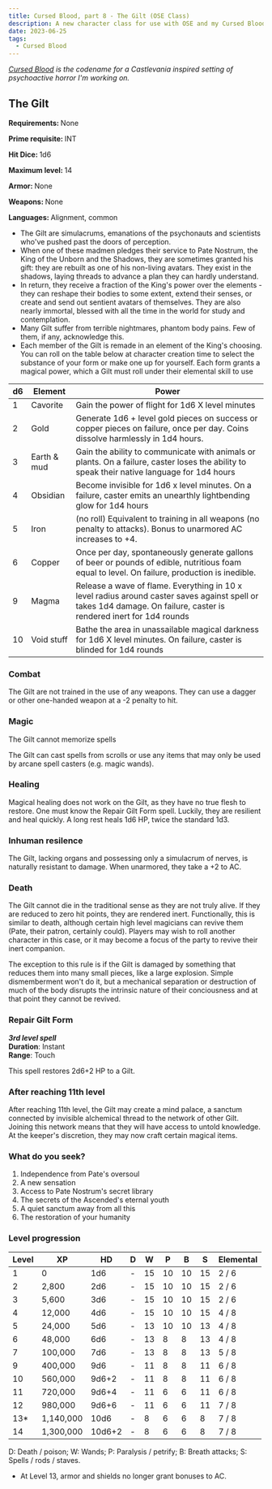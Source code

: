 ```yaml
---
title: Cursed Blood, part 8 - The Gilt (OSE Class)
description: A new character class for use with OSE and my Cursed Blood setting
date: 2023-06-25
tags:
  - Cursed Blood
---
```


_[Cursed Blood](/tags/cursed-blood/) is the codename for a Castlevania inspired setting of psychoactive horror I'm working on._

<div class="ose-class">
<h2 class="ose-class-title">The Gilt</h2>
<div class="ose-class-stats">
  <p><strong>Requirements: </strong><span>None</span></p>
  <p><strong>Prime requisite: </strong><span>INT</span></p>
  <p><strong>Hit Dice: </strong><span>1d6</span></p>
  <p><strong>Maximum level: </strong><span>14</span></p>
  <p><strong>Armor: </strong><span>None</span></p>
  <p><strong>Weapons: </strong><span>None</span></p>
  <p><strong>Languages: </strong><span>Alignment, common</span></p>
</div>

<ul>
<li>The Gilt are simulacrums, emanations of the psychonauts and scientists who've pushed past the doors of perception.</li>
<li>When one of these madmen pledges their service to Pate Nostrum, the King of the Unborn and the Shadows, they are sometimes granted his gift: they are rebuilt as one of his non-living avatars. They exist in the shadows, laying threads to advance a plan they can hardly understand.</li>
<li>In return, they receive a fraction of the King's power over the elements - they can reshape their bodies to some extent, extend their senses, or create and send out sentient avatars of themselves. They are also nearly immortal, blessed with all the time in the world for study and contemplation.</li>
<li>Many Gilt suffer from terrible nightmares, phantom body pains. Few of them, if any, acknowledge this.</li>
<li>Each member of the Gilt is remade in an element of the King's choosing. You can roll on the table below at character creation time to select the substance of your form or make one up for yourself. Each form grants a magical power, which a Gilt must roll under their elemental skill to use</li>
</ul>

| d6  | Element     | Power                                                                                                                                                               |
| --- | ----------- | ------------------------------------------------------------------------------------------------------------------------------------------------------------------- |
| 1   | Cavorite    | Gain the power of flight for 1d6 X level minutes                                                                                                                    |
| 2   | Gold        | Generate 1d6 + level gold pieces on success or copper pieces on failure, once per day. Coins dissolve harmlessly in 1d4 hours.                                      |
| 3   | Earth & mud | Gain the ability to communicate with animals or plants. On a failure, caster loses the ability to speak their native language for 1d4 hours                         |
| 4   | Obsidian    | Become invisible for 1d6 x level minutes. On a failure, caster emits an unearthly lightbending glow for 1d4 hours                                                   |
| 5   | Iron        | (no roll) Equivalent to training in all weapons (no penalty to attacks). Bonus to unarmored AC increases to +4.                                                     |
| 6   | Copper      | Once per day, spontaneously generate gallons of beer or pounds of edible, nutritious foam equal to level. On failure, production is inedible.                       |
| 9   | Magma       | Release a wave of flame. Everything in 10 x level radius around caster saves against spell or takes 1d4 damage. On failure, caster is rendered inert for 1d4 rounds |
| 10  | Void stuff  | Bathe the area in unassailable magical darkness for 1d6 X level minutes. On failure, caster is blinded for 1d4 rounds                                               |

<div class="ose-class-feature">
<h3>Combat</h3>
<p>The Gilt are not trained in the use of any weapons. They can use a dagger or other one-handed weapon at a -2 penalty to hit.</p>
</div>

<div class="ose-class-feature">
<h3>Magic</h3>
<p>The Gilt cannot memorize spells</p>
<p>The Gilt can cast spells from scrolls or use any items that may only be used by arcane spell casters (e.g. magic wands). </p>
</div>

<div class="ose-class-feature">
<h3>Healing</h3>
<p>Magical healing does not work on the Gilt, as they have no true flesh to restore. One must know the Repair Gilt Form spell. Luckily, they are resilient and heal quickly. A long rest heals 1d6 HP, twice the standard 1d3.</p>
</div>

<div class="ose-class-feature">
<h3>Inhuman resilence</h3>
<p>The Gilt, lacking organs and possessing only a simulacrum of nerves, is naturally resistant to damage. When unarmored, they take a +2 to AC.</p>
</div>

<div class="ose-class-feature">
<h3>Death</h3>
<p>The Gilt cannot die in the traditional sense as they are not truly alive. If they are reduced to zero hit points, they are rendered inert. Functionally, this is similar to death, although certain high level magicians can revive them (Pate, their patron, certainly could). Players may wish to roll another character in this case, or it may become a focus of the party to revive their inert companion.</p>

<p>The exception to this rule is if the Gilt is damaged by something that reduces them into many small pieces, like a large explosion. Simple dismemberment won't do it, but a mechanical separation or destruction of much of the body disrupts the intrinsic nature of their conciousness and at that point they cannot be revived.</p>
</div>

<div class="ose-class-feature">
<h3>Repair Gilt Form</h3>
<p><strong><em>3rd level spell</em></strong><br />
<strong>Duration</strong>: Instant<br />
<strong>Range</strong>: Touch</p>
<p>This spell restores 2d6+2 HP to a Gilt.</p>
</div>

<div class="ose-class-feature">
<h3>After reaching 11th level</h3>
<p>After reaching 11th level, the Gilt may create a mind palace, a sanctum connected by invisible alchemical thread to the network of other Gilt. Joining this network means that they will have access to untold knowledge. At the keeper's discretion, they may now craft certain magical items.</p>
</div>

<div class="ose-class-feature">
<h3>What do you seek?</h3>
<ol>
<li>Independence from Pate's oversoul</li>
<li>A new sensation</li>
<li>Access to Pate Nostrum's secret library</li>
<li>The secrets of the Ascended's eternal youth</li>
<li>A quiet sanctum away from all this</li>
<li>The restoration of your humanity</li>
</ol>
</div>

<div class="ose-level-progession">
  <h3>Level progression</h3>

| Level | XP        | HD     | D   | W   | P   | B   | S   | Elemental |
| ----- | --------- | ------ | --- | --- | --- | --- | --- | --------- |
| 1     | 0         | 1d6    | -   | 15  | 10  | 10  | 15  | 2 / 6     |
| 2     | 2,800     | 2d6    | -   | 15  | 10  | 10  | 15  | 2 / 6     |
| 3     | 5,600     | 3d6    | -   | 15  | 10  | 10  | 15  | 2 / 6     |
| 4     | 12,000    | 4d6    | -   | 15  | 10  | 10  | 15  | 4 / 8     |
| 5     | 24,000    | 5d6    | -   | 13  | 10  | 10  | 13  | 4 / 8     |
| 6     | 48,000    | 6d6    | -   | 13  | 8   | 8   | 13  | 4 / 8     |
| 7     | 100,000   | 7d6    | -   | 13  | 8   | 8   | 13  | 5 / 8     |
| 9     | 400,000   | 9d6    | -   | 11  | 8   | 8   | 11  | 6 / 8     |
| 10    | 560,000   | 9d6+2  | -   | 11  | 8   | 8   | 11  | 6 / 8     |
| 11    | 720,000   | 9d6+4  | -   | 11  | 6   | 6   | 11  | 6 / 8     |
| 12    | 980,000   | 9d6+6  | -   | 11  | 6   | 6   | 11  | 7 / 8     |
| 13\*  | 1,140,000 | 10d6   | -   | 8   | 6   | 6   | 8   | 7 / 8     |
| 14    | 1,300,000 | 10d6+2 | -   | 8   | 6   | 6   | 8   | 7 / 8     |

D: Death / poison; W: Wands;
P: Paralysis / petrify; B: Breath attacks; S: Spells / rods / staves.

- At Level 13, armor and shields no longer grant bonuses to AC.

<!-- <h3>Spell slots</h3>

_Same as magic user, reproduced for convenience_

| Level | 1   | 2   | 3   | 4   | 5   | 6   |
| ----- | --- | --- | --- | --- | --- | --- |
| 1     | 1   |     |     |     |     |     |
| 2     | 2   |     |     |     |     |     |
| 3     | 2   | 1   |     |     |     |     |
| 4     | 2   | 2   |     |     |     |     |
| 5     | 2   | 2   | 1   |     |     |     |
| 6     | 2   | 2   | 2   |     |     |     |
| 7     | 3   | 2   | 2   | 1   |     |     |
| 8     | 3   | 3   | 2   | 2   |     |     |
| 9     | 3   | 3   | 3   | 2   | 1   |     |
| 10    | 3   | 3   | 3   | 2   | 2   |     |
| 11    | 4   | 3   | 3   | 3   | 2   | 1   |
| 12    | 4   | 4   | 3   | 3   | 3   | 2   |
| 13    | 4   | 4   | 4   | 3   | 3   | 3   |
| 14    | 4   | 4   | 4   | 3   | 3   | 3   | -->

</div>

</div>
